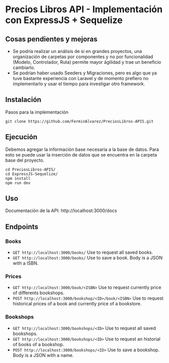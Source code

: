 # Precios Libros API - Implementación con ExpressJS + Sequelize

## Cosas pendientes y mejoras
- Se podría realizar un análisis de si en grandes proyectos, una organización de carpetas por componentes y no por funcionalidad (Modelo, Controlador, Ruta) permite mayor ágilidad y trae un beneficio cambiarlo.
- Se podrían haber usado Seeders y Migraciones, pero es algo que ya tuve bastante experiencia con Laravel y de momento prefiero no implementarlo y usar el tiempo para investigar otro framework.

## Instalación
Pasos para la implementación

```shell
git clone https://github.com/FerminAlvarez/PreciosLibros-APIS.git
```
## Ejecución
Debemos agregar la información base necesaria a la base de datos. Para esto se puede usar la inserción de datos que se encuentra en la carpeta base del proyecto.

```shell
cd PreciosLibros-APIS/
cd ExpressJS-Sequelize/
npm install
npm run dev
```

## Uso
Documentación de la API: http://localhost:3000/docs

## Endpoints
### Books
- `GET http://localhost:3000/books/` Use to request all saved books.
- `GET http://localhost:3000/books/` Use to save a book. Body is a JSON with a ISBN.
### Prices
- `GET http://localhost:3000/book/<ISBN>` Use to request currently price of differents bookshops.
- `POST http://localhost:3000/bookshop/<ID>/book/<ISBN>` Use to request historical prices of a book and currently price of a bookstore.
### Bookshops
- `GET http://localhost:3000/bookshops/<ID>` Use to request all saved bookshops.
- `GET http://localhost:3000/bookshops/<ID>` Use to request an historial of books of a bookshop.
- `POST http://localhost:3000/bookshops/<ID>` Use to save a bookshop. Body is a JSON with a name.

